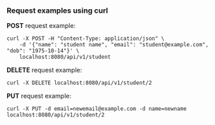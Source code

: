 ### Request examples using curl

**POST** request example:

```
curl -X POST -H "Content-Type: application/json" \
    -d '{"name": "student name", "email": "student@example.com", "dob": "1975-10-14"}' \
    localhost:8080/api/v1/student
```

**DELETE** request example:

```
curl -X DELETE localhost:8080/api/v1/student/2
```

**PUT** request example:
```
curl -X PUT -d email=newemail@example.com -d name=newname localhost:8080/api/v1/student/2
```
